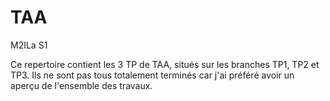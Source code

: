 # TAA
M2ILa S1

Ce repertoire contient les 3 TP de TAA, situés sur les branches TP1, TP2 et TP3. Ils ne sont pas tous totalement terminés car j'ai préféré avoir un aperçu de l'ensemble des travaux.
